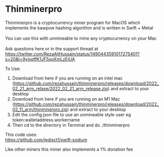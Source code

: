# Thinminerpro
Thinminerpro is a cryptocurrency miner program for MacOS which implements the kawpow hashing algorithm and is written in Swift + Metal<br>
<br>
You can use this with unmineable to mine any cryptocurrency on your Mac<br>
<br>
Ask questions here or in the support thread at https://twitter.com/RezaAliHussain/status/1490443591017275401?s=20&t=9ylxqffK1JF5xpXmLzEjUA

To Use:<br>
1. Download from here if you are running on an intel mac (https://github.com/rezahussain/thinminerpro/releases/download/2022_02_21_arm_relase/2022_02_21_arm_release.zip) and extract to your desktop<br>
2. Download from here if you are running on an M1 Mac (https://github.com/rezahussain/thinminerpro/releases/download/2022_02_11_arm/thinminerpro.zip) and extract to your desktop<br>
3. Edit the config.json file to use an unmineable style user eg token:walletaddress.workername<br>
4. Then cd to the directory in Terminal and do ./thinminerpro<br>

This code uses:<br>
https://github.com/jedisct1/swift-sodium<br>

Like other miners this miner also implements a 1% donation fee

